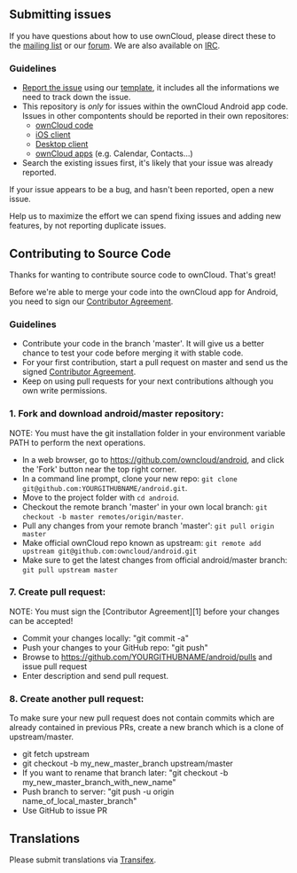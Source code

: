 ## Submitting issues

If you have questions about how to use ownCloud, please direct these to the [mailing list][mailinglist] or our [forum][forum]. We are also available on [IRC][irc].

### Guidelines
* [Report the issue](https://github.com/owncloud/android/issues/new) using our [template][template], it includes all the informations we need to track down the issue.
* This repository is *only* for issues within the ownCloud Android app code. Issues in other compontents should be reported in their own repositores: 
  - [ownCloud code](https://github.com/owncloud/core/issues)
  - [iOS client](https://github.com/owncloud/ios-issues/issues)
  - [Desktop client](https://github.com/owncloud/mirall/issues)
  - [ownCloud apps](https://github.com/owncloud/apps/issues) (e.g. Calendar, Contacts...)
* Search the existing issues first, it's likely that your issue was already reported.

If your issue appears to be a bug, and hasn't been reported, open a new issue.

Help us to maximize the effort we can spend fixing issues and adding new features, by not reporting duplicate issues.

[template]: https://raw.github.com/owncloud/android/master/issue_template.md
[mailinglist]: https://mail.kde.org/mailman/listinfo/owncloud
[forum]: http://forum.owncloud.org/
[irc]: http://webchat.freenode.net/?channels=owncloud&uio=d4

## Contributing to Source Code

Thanks for wanting to contribute source code to ownCloud. That's great!

Before we're able to merge your code into the ownCloud app for Android, you need to sign our [Contributor Agreement][agreement].

### Guidelines
* Contribute your code in the branch 'master'. It will give us a better chance to test your code before merging it with stable code.
* For your first contribution, start a pull request on master and send us the signed [Contributor Agreement][agreement].
* Keep on using pull requests for your next contributions although you own write permissions.

[agreement]: http://owncloud.org/about/contributor-agreement/

### 1. Fork and download android/master repository:

NOTE: You must have the git installation folder in your environment variable PATH to perform the next operations.

* In a web browser, go to https://github.com/owncloud/android, and click the 'Fork' button near the top right corner.
* In a command line prompt, clone your new repo: ```git clone git@github.com:YOURGITHUBNAME/android.git```.
* Move to the project folder with ```cd android```.
* Checkout the remote branch 'master' in your own local branch: ```git checkout -b master remotes/origin/master```.
* Pull any changes from your remote branch 'master': ```git pull origin master```
* Make official ownCloud repo known as upstream: ```git remote add upstream git@github.com:owncloud/android.git```
* Make sure to get the latest changes from official android/master branch: ```git pull upstream master```


### 7. Create pull request:

NOTE: You must sign the [Contributor Agreement][1] before your changes can be accepted!

* Commit your changes locally: "git commit -a"
* Push your changes to your GitHub repo: "git push"
* Browse to https://github.com/YOURGITHUBNAME/android/pulls and issue pull request
* Enter description and send pull request.

### 8. Create another pull request:

To make sure your new pull request does not contain commits which are already contained in previous PRs, create a new branch which is a clone of upstream/master.

* git fetch upstream
* git checkout -b my_new_master_branch upstream/master
* If you want to rename that branch later: "git checkout -b my_new_master_branch_with_new_name"
* Push branch to server: "git push -u origin name_of_local_master_branch"
* Use GitHub to issue PR



## Translations
Please submit translations via [Transifex][transifex].

[transifex]: https://www.transifex.com/projects/p/owncloud/

